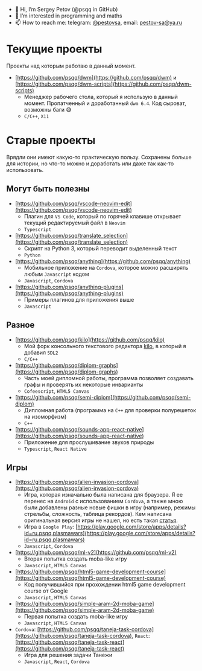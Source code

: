 - 👋 Hi, I’m Sergey Petov (@psqq in GitHub)
- 👀 I’m interested in programming and maths
- 📫 How to reach me: telegram: [@pestovsa](https://t.me/pestovsa), email: [pestov-sa@ya.ru](mailto:pestov-sa@ya.ru)

# Текущие проекты

Проекты над которым работаю в данный момент.

* [https://github.com/psqq/dwm](https://github.com/psqq/dwm) и [https://github.com/psqq/dwm-scripts](https://github.com/psqq/dwm-scripts)
  * Менеджер рабочего стола, который я использую в данный момент. Пропатченный и доработанный `dwm 6.4`. Код сыроват, возможны баги 😅
  * `C/C++`, `X11`

# Старые проекты

Врядли они имеют какую-то практическую пользу. Сохранены больше для истории, но что-то можно и доработать или даже так как-то использовать.

## Могут быть полезны

* [https://github.com/psqq/vscode-neovim-edit](https://github.com/psqq/vscode-neovim-edit)
  * Плагин для `VS Code`, который по горячей клавише открывает текущий редактируемый файл в `Neovim`
  * `Typescript`
* [https://github.com/psqq/translate_selection](https://github.com/psqq/translate_selection)
  * Скрипт на Python 3, который переводит выделенный текст
  * `Python`
* [https://github.com/psqq/anything](https://github.com/psqq/anything)
  * Мобильное приложение на `Cordova`, которое можно расширять любым `Javascript` кодом
  * `Javascript`, `Cordova`
* [https://github.com/psqq/anything-plugins](https://github.com/psqq/anything-plugins)
  * Примеры плагинов для приложения выше
  * `Javascript`

## Разное

* [https://github.com/psqq/kilo](https://github.com/psqq/kilo)
  * Мой форк консольного текстового редактора [kilo](https://github.com/antirez/kilo), в который я добавил `SDL2`
  * `C/C++`
* [https://github.com/psqq/diplom-graphs](https://github.com/psqq/diplom-graphs)
  * Часть моей дипломной работы, программа позволяет создавать графы и проверять их некоторые инварианты
  * `Cofeescript`, `HTML5 Canvas`
* [https://github.com/psqq/semi-diplom](https://github.com/psqq/semi-diplom)
  * Дипломная работа (программа на `C++` для проверки полурешеток на изоморфизм)
  * `C++`
* [https://github.com/psqq/sounds-app-react-native](https://github.com/psqq/sounds-app-react-native)
  * Приложение для прослушивание звуков природы
  * `Typescript`, `React Native`

## Игры

* [https://github.com/psqq/alien-invasion-cordova](https://github.com/psqq/alien-invasion-cordova)
  * Игра, которая изначально была написана для браузера. Я ее перенес на `Android` с использованием `Cordova`, а также мною были добавлены разные новые фишки в игру (например, режимы стрельбы, сложность, таблица рекордов). Кем написана оригинальная версия игры не нашел, но есть такая [статья](https://github.com/psqq/alien-invasion-cordova).
  * Игра в `Google Play`: [https://play.google.com/store/apps/details?id=ru.psqq.plasmawars](https://play.google.com/store/apps/details?id=ru.psqq.plasmawars)
  * `Javascript`, `Cordova`
* [https://github.com/psqq/ml-v2](https://github.com/psqq/ml-v2)
  * Вторая попытка создать moba-like игру
  * `Javascript`, `HTML5 Canvas`
* [https://github.com/psqq/html5-game-development-course](https://github.com/psqq/html5-game-development-course)
  * Код получившийся при прохождении html5 game development course от Google
  * `Javascript`, `HTML5 Canvas`
* [https://github.com/psqq/simple-aram-2d-moba-game](https://github.com/psqq/simple-aram-2d-moba-game)
  * Первая попытка создать moba-like игру
  * `Javascript`, `HTML5 Canvas`
* `Cordova`: [https://github.com/psqq/taneja-task-cordova](https://github.com/psqq/taneja-task-cordova), `React`: [https://github.com/psqq/taneja-task-react](https://github.com/psqq/taneja-task-react)
  * Игра для решения задачи Танежи
  * `Javascript`, `React`, `Cordova`
